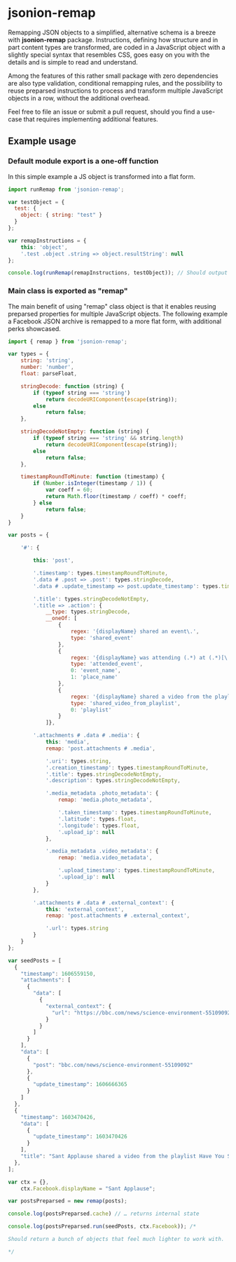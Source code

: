 # jsonion-remap

Remapping JSON objects to a simplified, alternative schema is a breeze with **jsonion-remap** package. Instructions, defining how structure and in part content types are transformed, are coded in a JavaScript object with a slightly special syntax that resembles CSS, goes easy on you with the details and is simple to read and understand.

Among the features of this rather small package with zero dependencies are also type validation, conditional remapping rules, and the possibility to reuse preparsed instructions to process and transform multiple JavaScript objects in a row, without the additional overhead.

Feel free to file an issue or submit a pull request, should you find a use-case that requires implementing additional features.


## Example usage

### Default module export is a one-off function

In this simple example a JS object is transformed into a flat form.

```javascript
import runRemap from 'jsonion-remap';

var testObject = {
  test: { 
  	object: { string: "test" }
  }
};

var remapInstructions = {
	this: 'object',
	'.test .object .string => object.resultString': null
};

console.log(runRemap(remapInstructions, testObject)); // Should output {resultString: "test"}
```

### Main class is exported as "remap" 

The main benefit of using "remap" class object is that it enables reusing preparsed properties for multiple JavaScript objects. The following example a Facebook JSON archive is remapped to a more flat form, with additional perks showcased.

```javascript
import { remap } from 'jsonion-remap';

var types = {
	string: 'string',
	number: 'number',
	float: parseFloat,

	stringDecode: function (string) {
		if (typeof string === 'string')
			return decodeURIComponent(escape(string));
		else
			return false;
	},

	stringDecodeNotEmpty: function (string) {
		if (typeof string === 'string' && string.length)
			return decodeURIComponent(escape(string));
		else
			return false;
	},

	timestampRoundToMinute: function (timestamp) {
		if (Number.isInteger(timestamp / 1)) {
			var coeff = 60;
			return Math.floor(timestamp / coeff) * coeff;
		} else
			return false;
	}
}

var posts = {

	'#': {

		this: 'post',

		'.timestamp': types.timestampRoundToMinute,
		'.data # .post => .post': types.stringDecode,
		'.data # .update_timestamp => post.update_timestamp': types.timestampRoundToMinute,

		'.title': types.stringDecodeNotEmpty,
		'.title => .action': {
			__type: types.stringDecode,
			__oneOf: [
				{
					regex: '{displayName} shared an event\.',
					type: 'shared_event'
				},
				{
					regex: '{displayName} was attending (.*) at (.*)[\.]*',
					type: 'attended_event',
					0: 'event_name',
					1: 'place_name'
				},
				{
					regex: '{displayName} shared a video from the playlist (.*)[\.]*',
					type: 'shared_video_from_playlist',
					0: 'playlist'
				}
			]},

		'.attachments # .data # .media': {
			this: 'media',
			remap: 'post.attachments # .media',

			'.uri': types.string,
			'.creation_timestamp': types.timestampRoundToMinute,
			'.title': types.stringDecodeNotEmpty,
			'.description': types.stringDecodeNotEmpty,

			'.media_metadata .photo_metadata': {
				remap: 'media.photo_metadata',

				'.taken_timestamp': types.timestampRoundToMinute,
				'.latitude': types.float,
				'.longitude': types.float,
				'.upload_ip': null
			},

			'.media_metadata .video_metadata': {
				remap: 'media.video_metadata',

				'.upload_timestamp': types.timestampRoundToMinute,
				'.upload_ip': null
			}
		},

		'.attachments # .data # .external_context': {
			this: 'external_context',
			remap: 'post.attachments # .external_context',

			'.url': types.string
		}
	}
};

var seedPosts = [
  {
    "timestamp": 1606559150,
    "attachments": [
      {
        "data": [
          {
            "external_context": {
              "url": "https://bbc.com/news/science-environment-55109092"
            }
          }
        ]
      }
    ],
    "data": [
      {
        "post": "bbc.com/news/science-environment-55109092"
      },
      {
        "update_timestamp": 1606666365
      }
    ]
  },
  {
    "timestamp": 1603470426,
    "data": [
      {
        "update_timestamp": 1603470426
      }
    ],
    "title": "Sant Applause shared a video from the playlist Have You Seen This?"
  },
];

var ctx = {},
    ctx.Facebook.displayName = "Sant Applause";

var postsPreparsed = new remap(posts);

console.log(postsPreparsed.cache) // … returns internal state

console.log(postsPreparsed.run(seedPosts, ctx.Facebook)); /*

Should return a bunch of objects that feel much lighter to work with.

*/
```